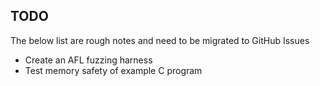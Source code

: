 ## TODO

The below list are rough notes and need to be migrated to GitHub Issues

- Create an AFL fuzzing harness
- Test memory safety of example C program
